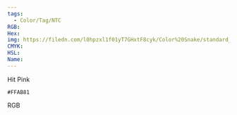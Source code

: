 ```yaml
---
tags:
  - Color/Tag/NTC
RGB:
Hex:
img: https://filedn.com/l0hpzxl1f01yT7GHxtF8cyk/Color%20Snake/standard_csv_to_svg/FFAB81.svg
CMYK:
HSL:
Name:
---
```

Hit Pink
```palette
#FFAB81
```
RGB
